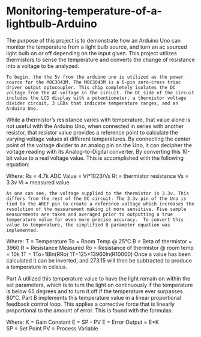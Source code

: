 # Monitoring-temperature-of-a-lightbulb-Arduino
 
The purpose of this project is to demonstrate how an Arduino Uno can monitor the temperature from a light bulb source, and turn an ac sourced light bulb on or off depending on the input given. This project utilizes thermistors to sense the temperature and converts the change of resistance into a voltage to be analyzed. 



    To begin, the the 5v from the arduino uno is utilized as the power source for the MOC3043M. The MOC3043M is a 6-pin zero-cross triac driver output optocoupler. This chip completely isolates the DC voltage from the AC voltage in the circuit. The DC side of the circuit includes the LCD display with a potentiometer, a thermistor voltage divider circuit, 3 LEDs that indicate temperature ranges, and an Arduino Uno. 

While a thermistor’s resistance varies with temperature, that value alone is not useful with the Arduino Uno, when connected in series with another resistor, that resistor value provides a reference point to calculate the varying voltage values at different temperatures. By connecting the center point of the voltage divider to an analog pin on the Uno, it can decipher the voltage reading with its Analog-to-Digital converter. By converting this 10-bit value to a real voltage value. This is accomplished with the following equation:

Where:
Rs = 4.7k                ADC Value = Vi*1023/Vs
Rt =  thermistor resistance
    Vs = 3.3v
    Vi = measured value

    As one can see, the voltage supplied to the thermistor is 3.3v. This differs from the rest of the DC circuit. The 3.3v pin of the Uno is tied to the AREF pin to create a reference voltage which increases the resolution of the measurement making it more sensitive. Five sample measurements are taken and averaged prior to outputting a true temperature value for even more precise accuracy.  To convert this value to temperature, the simplified B parameter equation was implemented. 

Where:
     T = Temperature
To = Room Temp @ 25°C
      B = Beta of thermistor = 3960
      R = Resistance Measured
Ro = Resistance of thermistor @ room temp = 10k
                1T = 1To+1Bln(RRo)
                1T=125+13960ln(R10000)
Once a value has been calculated it can be inverted, and 273.15 will then be subtracted to produce a temperature in celsius. 

Part A utilized this temperature value to have the light remain on within the set parameters, which is to turn the light on continuously if the temperature is below 65 degrees and to turn it off if the temperature ever surpasses 80°C. Part B implements this temperature value in a linear proportional feedback control loop. This applies a corrective force that is linearly proportional to the amount of error. This is found with the formulas:

Where:
 K = Gain Constant            E = SP - PV
E = Error                Output = E*K    
SP = Set Point
PV = Process Variable

